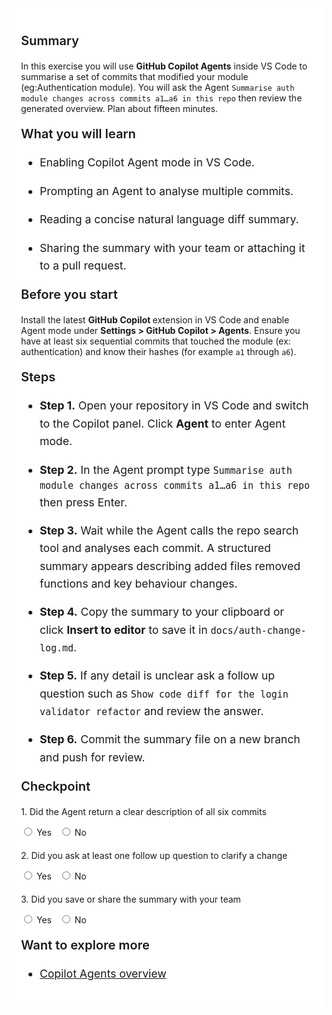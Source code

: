 ﻿---
Title: Doc to spec converter
Source: insert.sql
---
<div class="container" style="max-width:960px;background:#ffffff;padding:20px;"> <!-- Summary --> <p style="font-weight:600;font-size:1.25rem;">Summary</p> <p> In this exercise you will use <strong>GitHub Copilot Agents</strong> inside VS&nbsp;Code to summarise a set of commits that modified your module (eg:Authentication module). You will ask the Agent <code>Summarise auth module changes across commits a1…a6 in this repo</code> then review the generated overview. Plan about fifteen minutes. </p> <!-- What you will learn --> <p style="font-weight:600;font-size:1.25rem;">What you will learn</p> <ul style="font-size:1.1rem;line-height:1.6;"> <li> <p>Enabling Copilot Agent mode in VS&nbsp;Code.</p> </li> <li> <p>Prompting an Agent to analyse multiple commits.</p> </li> <li> <p>Reading a concise natural language diff summary.</p> </li> <li> <p>Sharing the summary with your team or attaching it to a pull request.</p> </li> </ul> <!-- Before you start --> <p style="font-weight:600;font-size:1.25rem;">Before you start</p> <p> Install the latest <strong>GitHub Copilot </strong> extension in VS&nbsp;Code and enable Agent mode under <strong>Settings &gt; GitHub Copilot &gt; Agents</strong>. Ensure you have at least six sequential commits that touched the module (ex: authentication) and know their hashes (for example <code>a1</code> through <code>a6</code>). </p> <!-- Steps --> <p style="font-weight:600;font-size:1.25rem;">Steps</p> <ul style="font-size:1.1rem;line-height:1.6;"> <li> <p><strong>Step&nbsp;1.</strong> Open your repository in VS&nbsp;Code and switch to the Copilot panel. Click <strong>Agent</strong> to enter Agent mode.</p> </li> <li> <p><strong>Step&nbsp;2.</strong> In the Agent prompt type <code>Summarise auth module changes across commits a1…a6 in this repo</code> then press Enter.</p> </li> <li> <p><strong>Step&nbsp;3.</strong> Wait while the Agent calls the repo search tool and analyses each commit. A structured summary appears describing added files removed functions and key behaviour changes.</p> </li> <li> <p><strong>Step&nbsp;4.</strong> Copy the summary to your clipboard or click <strong>Insert to editor</strong> to save it in <code>docs/auth-change-log.md</code>.</p> </li> <li> <p><strong>Step&nbsp;5.</strong> If any detail is unclear ask a follow up question such as <code>Show code diff for the login validator refactor</code> and review the answer.</p> </li> <li> <p><strong>Step&nbsp;6.</strong> Commit the summary file on a new branch and push for review.</p> </li> </ul> <!-- Checkpoint --> <p style="font-weight:600;font-size:1.25rem;">Checkpoint</p> <div style="margin-top:20px;"> <p>1.&nbsp;Did the Agent return a clear description of all six commits</p> <input type="radio" name="q1"> Yes&nbsp;&nbsp; <input type="radio" name="q1"> No </div> <div style="margin-top:20px;"> <p>2.&nbsp;Did you ask at least one follow up question to clarify a change</p> <input type="radio" name="q2"> Yes&nbsp;&nbsp; <input type="radio" name="q2"> No </div> <div style="margin-top:20px;"> <p>3.&nbsp;Did you save or share the summary with your team</p> <input type="radio" name="q3"> Yes&nbsp;&nbsp; <input type="radio" name="q3"> No </div> <!-- Explore more --> <p style="font-weight:600;font-size:1.25rem;">Want to explore more</p> <ul style="font-size:1.1rem;line-height:1.6;"> <li> <p><a href="https://code.visualstudio.com/docs/copilot/chat/chat-agent-mode" target="_blank">Copilot Agents overview</a></p> </li> </ul> </div>
